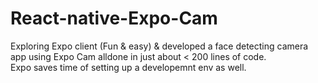# React-native-Expo-Cam
Exploring Expo client (Fun &amp; easy) &amp; developed a face detecting camera app using Expo Cam alldone in just about < 200 lines of code.  
Expo saves time of setting up a developemnt env as well. 
